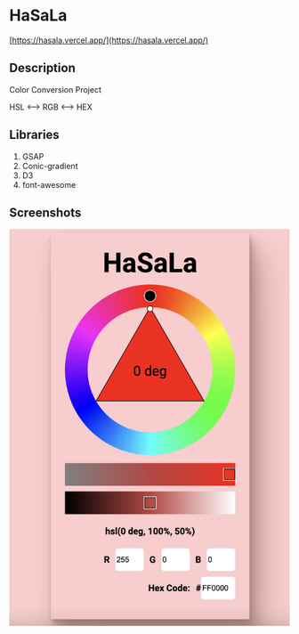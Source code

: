 # HaSaLa

[https://hasala.vercel.app/](https://hasala.vercel.app/)

## Description

Color Conversion Project

HSL <--> RGB <--> HEX

## Libraries

1. GSAP
1. Conic-gradient
1. D3
1. font-awesome

## Screenshots
![screenshot](./screenshot.jpg)
